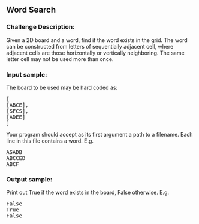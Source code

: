 <h2>Word Search</h2>

<h3>Challenge Description:</h3>
<p>
    Given a 2D board and a word, find if the word exists in the grid. The word can be constructed from letters
    of sequentially adjacent cell, where adjacent cells are those horizontally or vertically neighboring.
    The same letter cell may not be used more than once.
</p>

<h3>Input sample:</h3>
<p>
    The board to be used may be hard coded as:
</p>
<pre>[
[ABCE],
[SFCS],
[ADEE]
]</pre>

<p>
    Your program should accept as its first argument a path to a filename. Each line in this file contains a word. E.g.
</p>

<pre class="description-input-output">ASADB
ABCCED
ABCF</pre>

<h3>Output sample:</h3>

<p>
    Print out True if the word exists in the board, False otherwise. E.g.
</p>

<pre class="description-input-output">False
True
False</pre>